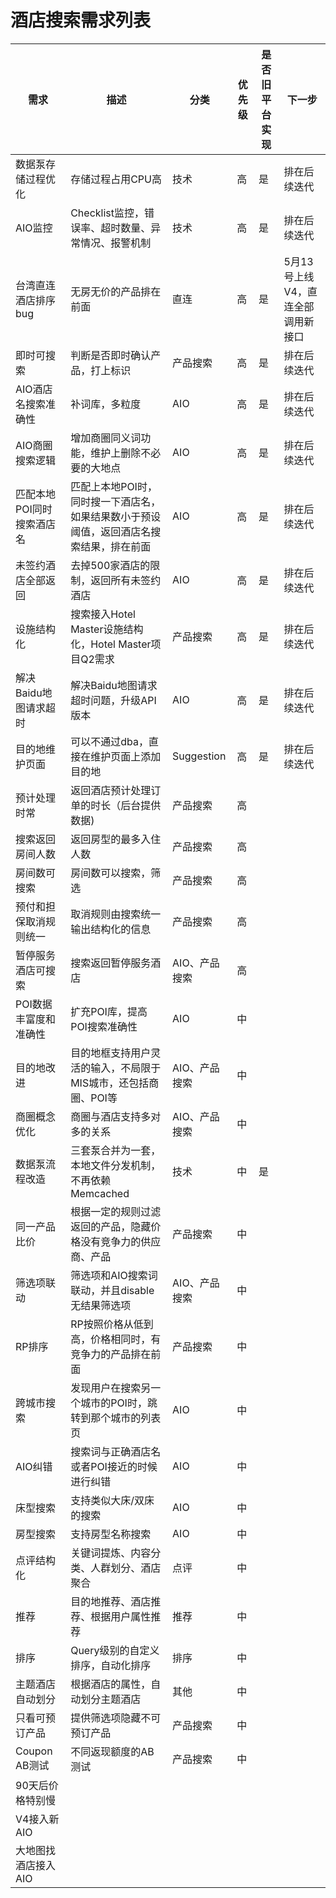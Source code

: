 酒店搜索需求列表
=====================

| 需求 | 描述 | 分类 | 优先级 | 是否旧平台实现 | 下一步 |
| ----- | ----------- | -------- | -------- | --------------- | --------- |
| 数据泵存储过程优化 | 存储过程占用CPU高 | 技术 | 高 | 是 | 排在后续迭代 |
| AIO监控 | Checklist监控，错误率、超时数量、异常情况、报警机制 | 技术 | 高 | 是 | 排在后续迭代 |
| 台湾直连酒店排序bug | 无房无价的产品排在前面 | 直连 | 高 | 是 | 5月13号上线V4，直连全部调用新接口 |
| 即时可搜索 | 判断是否即时确认产品，打上标识 | 产品搜索 | 高 | 是 | 排在后续迭代 |
| AIO酒店名搜索准确性 | 补词库，多粒度 | AIO | 高 | 是 | 排在后续迭代 |
| AIO商圈搜索逻辑 | 增加商圈同义词功能，维护上删除不必要的大地点 | AIO | 高 | 是 | 排在后续迭代 |
| 匹配本地POI同时搜索酒店名 | 匹配上本地POI时，同时搜一下酒店名，如果结果数小于预设阈值，返回酒店名搜索结果，排在前面 | AIO | 高 | 是 | 排在后续迭代 |
| 未签约酒店全部返回 | 去掉500家酒店的限制，返回所有未签约酒店 | AIO | 高 | 是 | 排在后续迭代 |
| 设施结构化 | 搜索接入Hotel Master设施结构化，Hotel Master项目Q2需求 | 产品搜索 | 高 | 是 | 排在后续迭代 |
| 解决Baidu地图请求超时 | 解决Baidu地图请求超时问题，升级API版本 | AIO | 高 | 是 | 排在后续迭代 |
| 目的地维护页面 | 可以不通过dba，直接在维护页面上添加目的地 | Suggestion | 高 | 是 | 排在后续迭代 |
| 预计处理时常 | 返回酒店预计处理订单的时长（后台提供数据) | 产品搜索 | 高 | | |
| 搜索返回房间人数 | 返回房型的最多入住人数 | 产品搜索 | 高 | | |
| 房间数可搜索 | 房间数可以搜索，筛选 | 产品搜索 | 高 | | | 
| 预付和担保取消规则统一 | 取消规则由搜索统一输出结构化的信息 | 产品搜索 | 高 | | |
| 暂停服务酒店可搜索 | 搜索返回暂停服务酒店 | AIO、产品搜索 | 高 | | |
| POI数据丰富度和准确性 | 扩充POI库，提高POI搜索准确性 | AIO | 中 | | |
| 目的地改进 | 目的地框支持用户灵活的输入，不局限于MIS城市，还包括商圈、POI等 | AIO、产品搜索 | 中 | | |
| 商圈概念优化 | 商圈与酒店支持多对多的关系 | AIO、产品搜索 | 中 | | |
| 数据泵流程改造 | 三套泵合并为一套， 本地文件分发机制，不再依赖Memcached | 技术 | 中 | 是 | |
| 同一产品比价 | 根据一定的规则过滤返回的产品，隐藏价格没有竞争力的供应商、产品 | 产品搜索 | 中 | | |
| 筛选项联动 | 筛选项和AIO搜索词联动，并且disable无结果筛选项 | AIO、产品搜索 | 中 | | | 
| RP排序 | RP按照价格从低到高，价格相同时，有竞争力的产品排在前面 | 产品搜索 | 中 | | |
| 跨城市搜索 | 发现用户在搜索另一个城市的POI时，跳转到那个城市的列表页 | AIO | 中 | | |
| AIO纠错 | 搜索词与正确酒店名或者POI接近的时候进行纠错 | AIO | 中 | | |
| 床型搜索 | 支持类似大床/双床的搜索 | AIO | 中 | | |
| 房型搜索 | 支持房型名称搜索 | AIO | 中 | | | 
| 点评结构化 | 关键词提炼、内容分类、人群划分、酒店聚合 | 点评 | 中 | | |
| 推荐 | 目的地推荐、酒店推荐、根据用户属性推荐 | 推荐 | 中 | | |
| 排序 | Query级别的自定义排序，自动化排序 | 排序 | 中 | | |
| 主题酒店自动划分 | 根据酒店的属性，自动划分主题酒店 | 其他 | 中 | | |
| 只看可预订产品 | 提供筛选项隐藏不可预订产品 | 产品搜索 | 中 | | |
| Coupon AB测试 | 不同返现额度的AB测试 | 产品搜索 | 中 | | |
| 90天后价格特别慢 | 
| V4接入新AIO |
| 大地图找酒店接入AIO |
